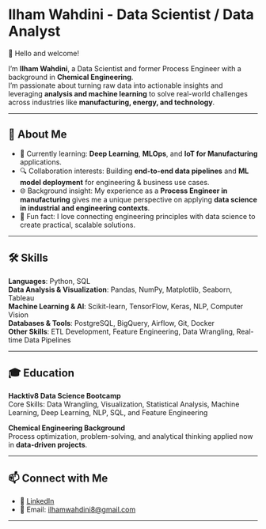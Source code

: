 # Ilham Wahdini - Data Scientist / Data Analyst

👋 Hello and welcome!

I’m **Ilham Wahdini**, a Data Scientist and former Process Engineer with a background in **Chemical Engineering**.  
I’m passionate about turning raw data into actionable insights and leveraging **analysis and machine learning** to solve real-world challenges across industries like **manufacturing, energy, and technology**.

---

## 🚀 About Me
- 🌱 Currently learning: **Deep Learning**, **MLOps**, and **IoT for Manufacturing** applications.  
- 🔍 Collaboration interests: Building **end-to-end data pipelines** and **ML model deployment** for engineering & business use cases.  
- 🌐 Background insight: My experience as a **Process Engineer in manufacturing** gives me a unique perspective on applying **data science in industrial and engineering contexts**.  
- 🎉 Fun fact: I love connecting engineering principles with data science to create practical, scalable solutions.  

---

## 🛠 Skills
**Languages**: Python, SQL  
**Data Analysis & Visualization**: Pandas, NumPy, Matplotlib, Seaborn, Tableau  
**Machine Learning & AI**: Scikit-learn, TensorFlow, Keras, NLP, Computer Vision  
**Databases & Tools**: PostgreSQL, BigQuery, Airflow, Git, Docker  
**Other Skills**: ETL Development, Feature Engineering, Data Wrangling, Real-time Data Pipelines  

---

## 🎓 Education
**Hacktiv8 Data Science Bootcamp**  
Core Skills: Data Wrangling, Visualization, Statistical Analysis, Machine Learning, Deep Learning, NLP, SQL, and Feature Engineering  

**Chemical Engineering Background**  
Process optimization, problem-solving, and analytical thinking applied now in **data-driven projects**.  

---

## 📫 Connect with Me
- 💼 [LinkedIn]([https://www.linkedin.com/in/ilham-wahdini-44b638374/])  
- 📧 Email: ilhamwahdini8@gmail.com  

---
